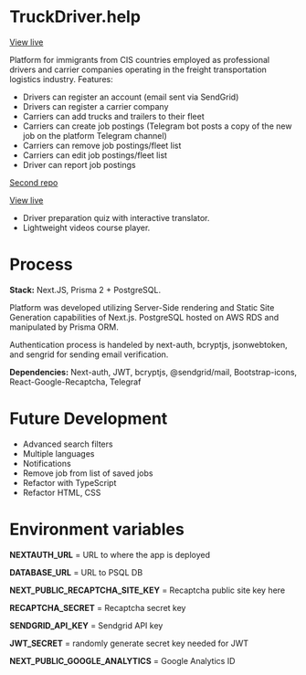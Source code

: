 # TruckDriver.help

[View live](https://www.truckdriver.help)

Platform for immigrants from CIS countries employed as professional drivers and carrier companies operating in the freight transportation logistics industry. 
Features:

- Drivers can register an account (email sent via SendGrid)
- Drivers can register a carrier company
- Carriers can add trucks and trailers to their fleet
- Carriers can create job postings (Telegram bot posts a copy of the new job on the platform Telegram channel)
- Carriers can remove job postings/fleet list
- Carriers can edit job postings/fleet list
- Driver can report job postings

[Second repo](https://github.com/dandavisjs/TDL-Academy)

[View live](https://academy.truckdriver.help)

- Driver preparation quiz with interactive translator. 
- Lightweight videos course player.

# Process

**Stack:** Next.JS, Prisma 2 + PostgreSQL.

Platform was developed utilizing Server-Side rendering and Static Site Generation capabilities of Next.js. PostgreSQL hosted on AWS RDS and manipulated by Prisma ORM.

Authentication process is handeled by next-auth, bcryptjs, jsonwebtoken, and sengrid for sending email verification.

**Dependencies:** Next-auth, JWT, bcryptjs, @sendgrid/mail, Bootstrap-icons, React-Google-Recaptcha, Telegraf

# Future Development

- Advanced search filters
- Multiple languages
- Notifications
- Remove job from list of saved jobs
- Refactor with TypeScript
- Refactor HTML, CSS

# Environment variables

**NEXTAUTH_URL** = URL to where the app is deployed

**DATABASE_URL** = URL to PSQL DB

**NEXT_PUBLIC_RECAPTCHA_SITE_KEY** = Recaptcha public site key here

**RECAPTCHA_SECRET** = Recaptcha secret key

**SENDGRID_API_KEY** = Sendgrid API key

**JWT_SECRET** = randomly generate secret key needed for JWT

**NEXT_PUBLIC_GOOGLE_ANALYTICS** = Google Analytics ID
